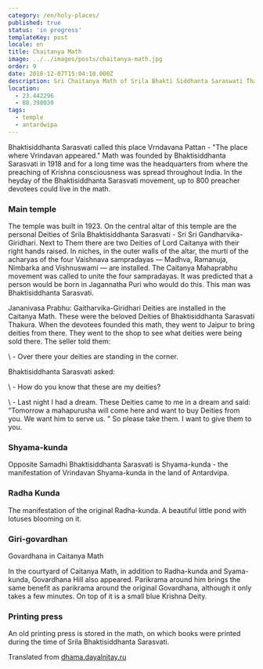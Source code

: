 ```yaml
---
category: /en/holy-places/
published: true
status: 'in progress'
templateKey: post
locale: en
title: Chaitanya Math
image: ../../images/posts/chaitanya-math.jpg
order: 9
date: 2018-12-07T15:04:10.000Z
description: Sri Chaitanya Math of Srila Bhakti Siddhanta Saraswati Thakur
location:
  - 23.442296
  - 88.398030
tags:
  - temple
  - antardwipa
---
```

Bhaktisiddhanta Sarasvati called this place Vrndavana Pattan - "The place where Vrindavan appeared." Math was founded by Bhaktisiddhanta Sarasvati in 1918 and for a long time was the headquarters from where the preaching of Krishna consciousness was spread throughout India. In the heyday of the Bhaktisiddhanta Sarasvati movement, up to 800 preacher devotees could live in the math.

### Main temple

The temple was built in 1923. On the central altar of this temple are the personal Deities of Srila Bhaktisiddhanta Sarasvati - Sri Sri Gandharvika-Giridhari. Next to Them there are two Deities of Lord Caitanya with their right hands raised. In niches, in the outer walls of the altar, the murti of the acharyas of the four Vaishnava sampradayas — Madhva, Ramanuja, Nimbarka and Vishnuswami — are installed. The Caitanya Mahaprabhu movement was called to unite the four sampradayas. It was predicted that a person would be born in Jagannatha Puri who would do this. This man was Bhaktisiddhanta Sarasvati.

Jananivasa Prabhu: Gaitharvika-Giridhari Deities are installed in the Caitanya Math. These were the beloved Deities of Bhaktisiddhanta Sarasvati Thakura. When the devotees founded this math, they went to Jaipur to bring deities from there. They went to the shop to see what deities were being sold there. The seller told them:

\ - Over there your deities are standing in the corner.

Bhaktisiddhanta Sarasvati asked:

\ - How do you know that these are my deities?

\ - Last night I had a dream. These Deities came to me in a dream and said: “Tomorrow a mahapurusha will come here and want to buy Deities from you. We want him to serve us. ” So please take them. I want to give them to you.

### Shyama-kunda

Opposite Samadhi Bhaktisiddhanta Sarasvati is Shyama-kunda - the manifestation of Vrindavan Shyama-kunda in the land of Antardvipa.

### Radha Kunda

The manifestation of the original Radha-kunda. A beautiful little pond with lotuses blooming on it.

### Giri-govardhan

Govardhana in Caitanya Math

In the courtyard of Caitanya Math, in addition to Radha-kunda and Syama-kunda, Govardhana Hill also appeared. Parikrama around him brings the same benefit as parikrama around the original Govardhana, although it only takes a few minutes. On top of it is a small blue Krishna Deity.

### Printing press

An old printing press is stored in the math, on which books were printed during the time of Srila Bhaktisiddhanta Sarasvati.

Translated from [dhama.dayalnitay.ru](http://dhama.dayalnitay.ru/)

<tbd locale="en" url="mailto:haribol@mayapur.live"></tbd>
